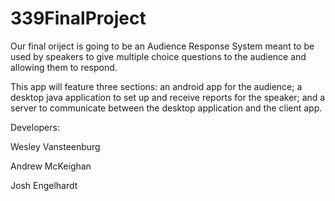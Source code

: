 # 339FinalProject

Our final oriject is going to be an Audience Response System meant to be used by speakers to give multiple choice questions to the audience and allowing them to respond.

This app will feature three sections: 
  an android app for the audience;
  a desktop java application to set up and receive reports for the speaker;
  and a server to communicate between the desktop application and the client app. 

Developers:

Wesley Vansteenburg

Andrew McKeighan

Josh Engelhardt

